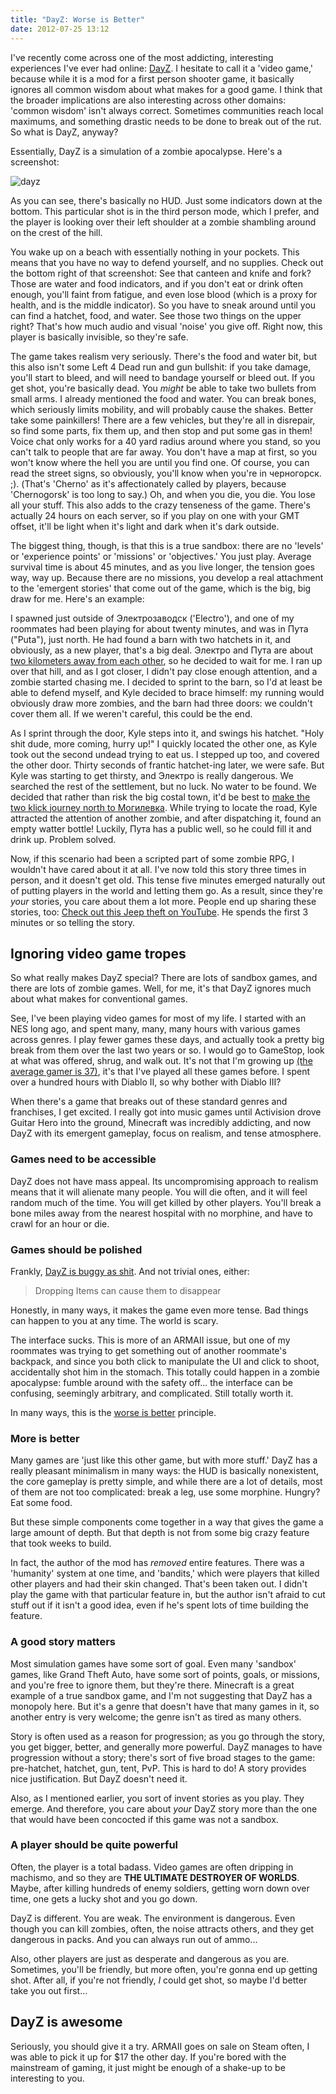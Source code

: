 ```yaml
---
title: "DayZ: Worse is Better"
date: 2012-07-25 13:12
---
```


I've recently come across one of the most addicting, interesting experiences
I've ever had online: [DayZ](http://dayzmod.com/). I hesitate to call it a
'video game,' because while it is a mod for a first person shooter game, it
basically ignores all common wisdom about what makes for a good game. I think
that the broader implications are also interesting across other domains:
'common wisdom' isn't always correct. Sometimes communities reach local
maximums, and something drastic needs to be done to break out of the rut. So
what is DayZ, anyway?

Essentially, DayZ is a simulation of a zombie apocalypse. Here's a screenshot:

![dayz](http://fronttowardsgamer.com/wp-content/uploads/2012/06/33930_screenshots_2012-04-21_00003.jpeg)

As you can see, there's basically no HUD. Just some indicators down at the
bottom. This particular shot is in the third person mode, which I prefer, and
the player is looking over their left shoulder at a zombie shambling around
on the crest of the hill.

You wake up on a beach with essentially nothing in your pockets. This means
that you have no way to defend yourself, and no supplies. Check out the bottom
right of that screenshot: See that canteen and knife and fork? Those are water
and food indicators, and if you don't eat or drink often enough, you'll faint
from fatigue, and even lose blood (which is a proxy for health, and is the
middle indicator). So you have to sneak around until you can find a hatchet,
food, and water. See those two things on the upper right? That's how much audio
and visual 'noise' you give off. Right now, this player is basically invisible,
so they're safe.

The game takes realism very seriously. There's the food and water bit, but this
also isn't some Left 4 Dead run and gun bullshit: if you take damage, you'll
start to bleed, and will need to bandage yourself or bleed out. If you get
shot, you're basically dead. You _might_ be able to take two bullets from small
arms. I already mentioned the food and water. You can break bones, which
seriously limits mobility, and will probably cause the shakes. Better take some
painkillers! There are a few vehicles, but they're all in disrepair, so find
some parts, fix them up, and then stop and put some gas in them! Voice chat
only works for a 40 yard radius around where you stand, so you can't talk to
people that are far away. You don't have a map at first, so you won't know
where the hell you are until you find one. Of course, you can read the street
signs, so obviously, you'll know when you're in черногорск. ;). (That's
'Cherno' as it's affectionately called by players, because 'Chernogorsk' is too
long to say.) Oh, and when you die, you die. You lose all your stuff. This
also adds to the crazy tenseness of the game. There's actually 24 hours on each
server, so if you play on one with your GMT offset, it'll be light when it's
light and dark when it's dark outside.

The biggest thing, though, is that this is a true sandbox: there are no
'levels' or 'experience points' or 'missions' or 'objectives.' You just play.
Average survival time is about 45 minutes, and as you live longer, the tension
goes way, way up. Because there are no missions, you develop a real attachment
to the 'emergent stories' that come out of the game, which is the big, big
draw for me. Here's an example:

I spawned just outside of Электрозаводск ('Electro'), and one of my roommates
had been playing for about twenty minutes, and was in Пута ("Puta"), just
north. He had found a barn with two hatchets in it, and obviously, as a new
player, that's a big deal. Электро and Пута are about [two kilometers away from
each other](http://dayzdb.com/map#4.099.124), so he decided to wait for me. I
ran up over that hill, and as I got closer, I didn't pay close enough
attention, and a zombie started chasing me. I decided to sprint to the barn,
so I'd at least be able to defend myself, and Kyle decided to brace himself:
my running would obviously draw more zombies, and the barn had three doors: we
couldn't cover them all. If we weren't careful, this could be the end.

As I sprint through the door, Kyle steps into it, and swings his hatchet. "Holy
shit dude, more coming, hurry up!" I quickly located the other one, as Kyle
took out the second undead trying to eat us. I stepped up too, and covered the
other door. Thirty seconds of frantic hatchet-ing later, we were safe. But Kyle
was starting to get thirsty, and Электро is really dangerous. We searched the
rest of the settlement, but no luck. No water to be found. We decided that
rather than risk the big costal town, it'd be best to [make the two klick
journey north to Могилевка](http://dayzdb.com/map#4.085.109). While trying to
locate the road, Kyle attracted the attention of another zombie, and after
dispatching it, found an empty watter bottle! Luckily, Пута has a public well,
so he could fill it and drink up. Problem solved.

Now, if this scenario had been a scripted part of some zombie RPG, I wouldn't
have cared about it at all. I've now told this story three times in person,
and it doesn't get old. This tense five minutes emerged naturally out of
putting players in the world and letting them go. As a result, since they're
_your_ stories, you care about them a lot more. People end up sharing these
stories, too: [Check out this Jeep theft on
YouTube](http://www.youtube.com/watch?v=0oMdOPF8a8U). He spends the first 3
minutes or so telling the story.

## Ignoring video game tropes

So what really makes DayZ special? There are lots of sandbox games, and there
are lots of zombie games. Well, for me, it's that DayZ ignores much about
what makes for conventional games.

See, I've been playing video games for most of my life. I started with an NES
long ago, and spent many, many, many hours with various games across genres.
I play fewer games these days, and actually took a pretty big break from them
over the last two years or so. I would go to GameStop, look at what was
offered, shrug, and walk out. It's not that I'm growing up [(the average gamer
is 37)](http://www.theesa.com/facts/pdfs/ESA_EF_2011.pdf), it's that I've
played all these games before. I spent over a hundred hours with Diablo II, so
why bother with Diablo III?

When there's a game that breaks out of these standard genres and franchises,
I get excited. I really got into music games until Activision drove Guitar
Hero into the ground, Minecraft was incredibly addicting, and now DayZ with
its emergent gameplay, focus on realism, and tense atmosphere.

### Games need to be accessible

DayZ does not have mass appeal. Its uncompromising approach to realism means
that it will alienate many people. You will die often, and it will feel random
much of the time. You will get killed by other players. You'll break a bone
miles away from the nearest hospital with no morphine, and have to crawl for an
hour or die.

### Games should be polished

Frankly, [DayZ is buggy as shit](http://www.dayzwiki.com/wiki/index.php?title=Known_Bugs).
And not trivial ones, either:

> Dropping Items can cause them to disappear

Honestly, in many ways, it makes the game even more tense. Bad things can
happen to you at any time. The world is scary.

The interface sucks. This is more of an ARMAII issue, but one of my roommates
was trying to get something out of another roommate's backpack, and since you
both click to manipulate the UI and click to shoot, accidentally shot him in
the stomach. This totally could happen in a zombie apocalypse: fumble around
with the safety off... the interface can be confusing, seemingly arbitrary, and
complicated. Still totally worth it.

In many ways, this is the [worse is
better](http://www.jwz.org/doc/worse-is-better.html) principle.

### More is better

Many games are 'just like this other game, but with more stuff.' DayZ has a
really pleasant minimalism in many ways: the HUD is basically nonexistent,
the core gameplay is pretty simple, and while there are a lot of details, most
of them are not too complicated: break a leg, use some morphine. Hungry? Eat
some food.

But these simple components come together in a way that gives the game a large
amount of depth. But that depth is not from some big crazy feature that took
weeks to build.

In fact, the author of the mod has _removed_ entire features. There was a
'humanity' system at one time, and 'bandits,' which were players that killed
other players and had their skin changed. That's been taken out. I didn't play
the game with that particular feature in, but the author isn't afraid to cut
stuff out if it isn't a good idea, even if he's spent lots of time building the
feature.

### A good story matters

Most simulation games have some sort of goal. Even many 'sandbox' games, like
Grand Theft Auto, have some sort of points, goals, or missions, and you're
free to ignore them, but they're there. Minecraft is a great example of a
true sandbox game, and I'm not suggesting that DayZ has a monopoly here. But
it's a genre that doesn't have that many games in it, so another entry is very
welcome; the genre isn't as tired as many others.

Story is often used as a reason for progression; as you go through the story,
you get bigger, better, and generally more powerful. DayZ manages to have
progression without a story; there's sort of five broad stages to the game:
pre-hatchet, hatchet, gun, tent, PvP. This is hard to do! A story provides
nice justification. But DayZ doesn't need it.

Also, as I mentioned earlier, you sort of invent stories as you play. They
emerge. And therefore, you care about _your_ DayZ story more than the one that
would have been concocted if this game was not a sandbox.

### A player should be quite powerful

Often, the player is a total badass. Video games are often dripping in
machismo, and so they are **THE ULTIMATE DESTROYER OF WORLDS**. Maybe, after
killing hundreds of enemy soldiers, getting worn down over time, one gets a
lucky shot and you go down.

DayZ is different. You are weak. The environment is dangerous. Even though you
can kill zombies, often, the noise attracts others, and they get dangerous in
packs. And you can always run out of ammo...

Also, other players are just as desperate and dangerous as you are. Sometimes,
you'll be friendly, but more often, you're gonna end up getting shot. After
all, if you're not friendly, _I_ could get shot, so maybe I'd better take you
out first...

## DayZ is awesome

Seriously, you should give it a try. ARMAII goes on sale on Steam often, I was
able to pick it up for $17 the other day. If you're bored with the mainstream
of gaming, it just might be enough of a shake-up to be interesting to you.
